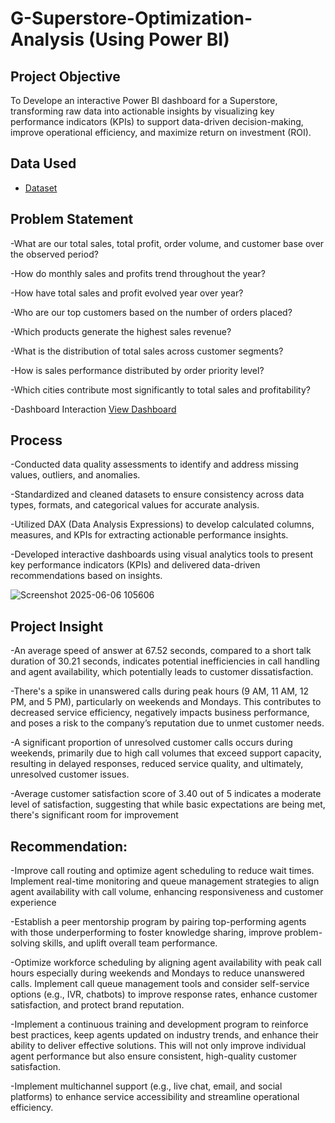 # G-Superstore-Optimization-Analysis (Using Power BI)
## Project Objective
To Develope an interactive Power BI dashboard for a Superstore, transforming raw data into actionable insights by visualizing key performance indicators (KPIs) to support data-driven decision-making, improve operational efficiency, and maximize return on investment (ROI).

## Data Used
- <a href="https://github.com/Emelyke/G-Superstore-Optimization-Analysis/blob/main/Copy%20of%20Global%20Superstore.xlsx">Dataset</a>

## Problem Statement

-What are our total sales, total profit, order volume, and customer base over the observed period?

-How do monthly sales and profits trend throughout the year?

-How have total sales and profit evolved year over year?

-Who are our top customers based on the number of orders placed?

-Which products generate the highest sales revenue?

-What is the distribution of total sales across customer segments?

-How is sales performance distributed by order priority level?

-Which cities contribute most significantly to total sales and profitability?


-Dashboard Interaction  <a href="https://github.com/Emelyke/Call-Centre-Dashboard/commit/cc6ba6ee896a293c0403cd345c024851eb674ffa">View Dashboard</a>


## Process
-Conducted data quality assessments to identify and address missing values, outliers, and anomalies.

-Standardized and cleaned datasets to ensure consistency across data types, formats, and categorical values for accurate analysis.

-Utilized DAX (Data Analysis Expressions) to develop calculated columns, measures, and KPIs for extracting actionable performance insights.

-Developed interactive dashboards using visual analytics tools to present key performance indicators (KPIs) and delivered data-driven recommendations based on insights.


![Screenshot 2025-06-06 105606](https://github.com/user-attachments/assets/6928d80c-5c43-4377-8402-43141c3d4102)




## Project Insight

-An average speed of answer at 67.52 seconds, compared to a short talk duration of 30.21 seconds, indicates potential inefficiencies in call handling and agent availability, which potentially leads to customer dissatisfaction.

-There's a spike in unanswered calls during peak hours (9 AM, 11 AM, 12 PM, and 5 PM), particularly on weekends and Mondays. This contributes to decreased service efficiency, negatively impacts business performance, and poses a risk to the company’s reputation due to unmet customer needs.

-A significant proportion of unresolved customer calls occurs during weekends, primarily due to high call volumes that exceed support capacity, resulting in delayed responses, reduced service quality, and ultimately, unresolved customer issues.

-Average customer satisfaction score of 3.40 out of 5 indicates a moderate level of satisfaction, suggesting that while basic expectations are being met, there's significant room for improvement

## Recommendation:

-Improve call routing and optimize agent scheduling to reduce wait times. Implement real-time monitoring and queue management strategies to align agent availability with call volume, enhancing responsiveness and customer experience

-Establish a peer mentorship program by pairing top-performing agents with those underperforming to foster knowledge sharing, improve problem-solving skills, and uplift overall team performance.

-Optimize workforce scheduling by aligning agent availability with peak call hours especially during weekends and Mondays to reduce unanswered calls. Implement call queue management tools and consider self-service options (e.g., IVR, chatbots) to improve response rates, enhance customer satisfaction, and protect brand reputation.

-Implement a continuous training and development program to reinforce best practices, keep agents updated on industry trends, and enhance their ability to deliver effective solutions. This will not only improve individual agent performance but also ensure consistent, high-quality customer satisfaction.

-Implement multichannel support (e.g., live chat, email, and social platforms) to enhance service accessibility and streamline operational efficiency.
